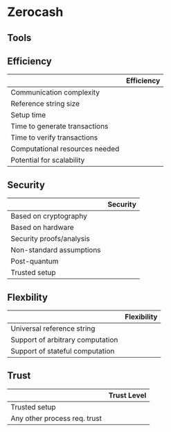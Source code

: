 # Zerocash

## Tools

## Efficiency

|                           |           Efficiency         |
| ------------------------- | :--------------------------: |
| Communication complexity                  |                              |
| Reference string size                  |                              |
| Setup time                  |                              |
| Time to generate transactions                  |                              |
| Time to verify transactions                |                              |
| Computational resources needed                 |                              |
| Potential for scalability                  |                              |

## Security

|                           | Security                  |
| ------------------------- | :--------------------------: |
| Based on cryptography                 |                              |
| Based on hardware                 |                              |
| Security proofs/analysis                  |                              |
| Non-standard assumptions                 |                              |
| Post-quantum               |                              |
| Trusted setup                |                              |

## Flexbility

|                           | Flexibility                 |
| ------------------------- | :--------------------------: |
| Universal reference string                 |                              |
| Support of arbitrary computation                |                              |
| Support of stateful computation                 |                              |


## Trust

|                           | Trust Level                  |
| ------------------------- | :--------------------------: |
| Trusted setup               |                              |
| Any other process req. trust               |                              |
